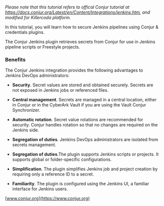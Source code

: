 *Please note that this tutorial refers to offical Conjur tutorial at https://docs.conjur.org/Latest/en/Content/Integrations/jenkins.htm, and modified for Killercoda platform.*

In this tutorial, you will learn how to secure Jenkins pipelines using Conjur & credentials plugins.

The Conjur Jenkins plugin retrieves secrets from Conjur for use in Jenkins pipeline scripts or Freestyle projects.

### Benefits
The Conjur Jenkins integration provides the following advantages to Jenkins DevOps administrators:

- **Security**. Secret values are stored and obtained securely. Secrets are not exposed in Jenkins jobs or referenced files.

- **Central management**. Secrets are managed in a central location, either in Conjur or in the CyberArk Vault if you are using the Vault Conjur Synchronizer.

- **Automatic rotation**. Secret value rotations are recommended for security. Conjur handles rotation so that no changes are required on the Jenkins side.

- **Segregation of duties**. Jenkins DevOps administrators are isolated from secrets management.

- **Segregation of duties**.The plugin supports Jenkins scripts or projects. It supports global or folder-specific configurations.

- **Simplification**. The plugin simplifies Jenkins job and project creation by requiring only a reference ID to a secret.

- **Familiarity**. The plugin is configured using the Jenkins UI, a familiar interface for Jenkins users.


[www.conjur.org](https://www.conjur.org)
